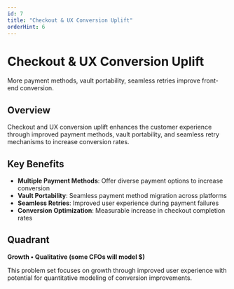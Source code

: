 ```yaml
---
id: 7
title: "Checkout & UX Conversion Uplift"
orderHint: 6
---
```


# Checkout & UX Conversion Uplift

More payment methods, vault portability, seamless retries improve front-end conversion.

## Overview

Checkout and UX conversion uplift enhances the customer experience through improved payment methods, vault portability, and seamless retry mechanisms to increase conversion rates.

## Key Benefits

- **Multiple Payment Methods**: Offer diverse payment options to increase conversion
- **Vault Portability**: Seamless payment method migration across platforms
- **Seamless Retries**: Improved user experience during payment failures
- **Conversion Optimization**: Measurable increase in checkout completion rates

## Quadrant

**Growth • Qualitative (some CFOs will model $)**

This problem set focuses on growth through improved user experience with potential for quantitative modeling of conversion improvements. 